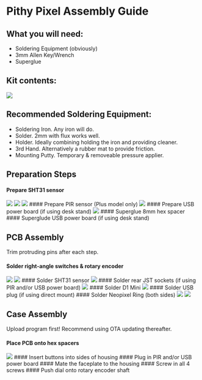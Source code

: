 # Pithy Pixel Assembly Guide

## What you will need:
* Soldering Equipment (obviously)
* 3mm Allen Key/Wrench
* Superglue


## Kit contents:
<img src="https://raw.githubusercontent.com//ioios-io/assembly/main/assets/P%20All.jpeg">

## Recommended Soldering Equipment:
* Soldering Iron. Any iron will do.
* Solder. 2mm with flux works well.
* Holder. Ideally combining holding the iron and providing cleaner.
* 3rd Hand. Alternatively a rubber mat to provide friction.
* Mounting Putty. Temporary & removeable pressure applier.

## Preparation Steps
#### Prepare SHT31 sensor
<img src="https://raw.githubusercontent.com//ioios-io/assembly/main/assets/C%20SHT%201.jpeg">
<img src="https://raw.githubusercontent.com//ioios-io/assembly/main/assets/C%20SHT%202.jpeg">
<img src="https://raw.githubusercontent.com//ioios-io/assembly/main/assets/C%20SHT%203.jpeg">
#### Prepare PIR sensor (Plus model only)
<img src="https://raw.githubusercontent.com//ioios-io/assembly/main/assets/C%20PIR%201.jpeg">
#### Prepare USB power board (if using desk stand)
<img src="https://raw.githubusercontent.com//ioios-io/assembly/main/assets/C%20Micro%201.jpeg">
#### Superglue 8mm hex spacer
#### Superglude USB power board (if using desk stand)

## PCB Assembly
Trim protruding pins after each step.

#### Solder right-angle switches & rotary encoder
<img src="https://raw.githubusercontent.com//ioios-io/assembly/main/assets/P%20Basics%201.jpeg">
<img src="https://raw.githubusercontent.com//ioios-io/assembly/main/assets/P%20Basics%202.jpeg">
#### Solder SHT31 sensor
<img src="https://raw.githubusercontent.com//ioios-io/assembly/main/assets/P%20Basics%203.jpeg">
#### Solder rear JST sockets (if using PIR and/or USB power board)
<img src="https://raw.githubusercontent.com//ioios-io/assembly/main/assets/P%20JST%201.jpeg">
#### Solder D1 Mini
<img src="https://raw.githubusercontent.com//ioios-io/assembly/main/assets/P%20D1%201.jpeg">
#### Solder USB plug (if using direct mount)
#### Solder Neopixel Ring (both sides)
<img src="https://raw.githubusercontent.com//ioios-io/assembly/main/assets/P%20Ring%201.jpeg">
<img src="https://raw.githubusercontent.com//ioios-io/assembly/main/assets/P%20Ring%202.jpeg">

## Case Assembly
Upload program first! Recommend using OTA updating thereafter.

#### Place PCB onto hex spacers
<img src="https://raw.githubusercontent.com//ioios-io/assembly/main/assets/P%20Faceplate.jpeg">
#### Insert buttons into sides of housing
#### Plug in PIR and/or USB power board
#### Mate the faceplate to the housing
#### Screw in all 4 screws
#### Push dial onto rotary encoder shaft